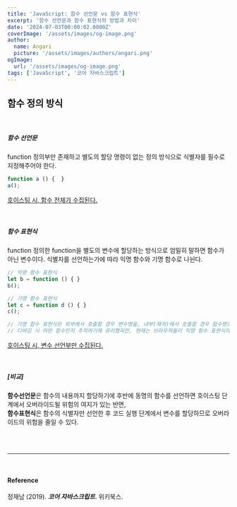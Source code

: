 ```yaml
---
title: 'JavaScript: 함수 선언문 vs 함수 표현식'
excerpt: '함수 선언문과 함수 표현식의 방법과 차이'
date: '2024-07-03T00:00:02.0000Z'
coverImage: '/assets/images/og-image.png'
author:
  name: Angari
  picture: '/assets/images/authors/angari.png'
ogImage:
  url: '/assets/images/og-image.png'
tags: ['JavaScript', '코어 자바스크립트']
---
```


## **함수 정의 방식**

<br/>

##### 함수 선언문

function 정의부만 존재하고 별도의 할당 명령이 없는 정의 방식으로 식별자를 필수로 지정해주어야 한다.

```js
function a () {  }
a();
```

<u>호이스팅 시, 함수 전체가 수집된다.</u>

<br/>

##### 함수 표현식

function 정의한 function을 별도의 변수에 할당하는 방식으로 엄밀히 말하면 함수가 아닌 변수이다. 식별자를 선언하는가에 따라 익명 함수와 기명 함수로 나뉜다.

```js
// 익명 함수 표현식
let b = function () { }
b();

// 기명 함수 표현식
let c = function d () { }
c();

// 기명 함수 표현식은 외부에서 호출할 경우 변수명을, 내부(재귀)에서 호출할 경우 함수명으로 접근해야한다. 
// 디버깅 시 어떤 함수인지 추적하기에 유리했지만, 현재는 브라우저들이 익명 함수 표현식의 변수명을 함수의 name 프로퍼티에 할당하게 함으로써 그 효과가 줄어들었다.
```

<u>호이스팅 시, 변수 선언부만 수집된다.</u>

<br/>

##### [비교]

**함수선언문**은 함수의 내용까지 할당하기에 후반에 동명의 함수를 선언하면 호이스팅 단계에서 오버라이드될 위험의 여지가 있는 반면,  
**함수표현식**은 함수의 식별자만 선언한 후 코드 실행 단계에서 변수를 할당하므로 오버라이드의 위험을 줄일 수 있다.

<br/>
<br/>

---

<br/>

#### Reference

정재남 (2019). **_코어 자바스크립트_**. 위키북스.